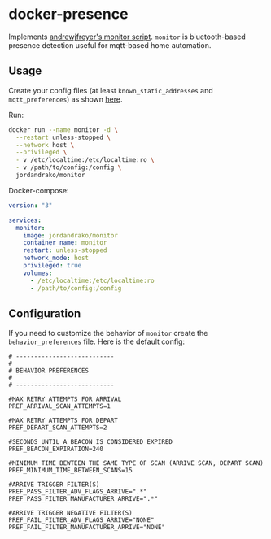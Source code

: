 # docker-presence

Implements [andrewjfreyer's monitor script](https://github.com/andrewjfreyer/monitor). `monitor` is bluetooth-based presence detection useful for mqtt-based home automation.

## Usage

Create your config files (at least `known_static_addresses` and `mqtt_preferences`) as shown [here](https://github.com/andrewjfreyer/monitor#configuration-and-setup).

Run:

```bash
docker run --name monitor -d \
  --restart unless-stopped \
  --network host \
  --privileged \
  - v /etc/localtime:/etc/localtime:ro \
  - v /path/to/config:/config \
  jordandrako/monitor
```

Docker-compose:

```yml
version: "3"

services:
  monitor:
    image: jordandrako/monitor
    container_name: monitor
    restart: unless-stopped
    network_mode: host
    privileged: true
    volumes:
      - /etc/localtime:/etc/localtime:ro
      - /path/to/config:/config
```

## Configuration

If you need to customize the behavior of `monitor` create the `behavior_preferences` file. Here is the default config:

```
# ---------------------------
#
# BEHAVIOR PREFERENCES
#
# ---------------------------

#MAX RETRY ATTEMPTS FOR ARRIVAL
PREF_ARRIVAL_SCAN_ATTEMPTS=1

#MAX RETRY ATTEMPTS FOR DEPART
PREF_DEPART_SCAN_ATTEMPTS=2

#SECONDS UNTIL A BEACON IS CONSIDERED EXPIRED
PREF_BEACON_EXPIRATION=240

#MINIMUM TIME BEWTEEN THE SAME TYPE OF SCAN (ARRIVE SCAN, DEPART SCAN)
PREF_MINIMUM_TIME_BETWEEN_SCANS=15

#ARRIVE TRIGGER FILTER(S)
PREF_PASS_FILTER_ADV_FLAGS_ARRIVE=".*"
PREF_PASS_FILTER_MANUFACTURER_ARRIVE=".*"

#ARRIVE TRIGGER NEGATIVE FILTER(S)
PREF_FAIL_FILTER_ADV_FLAGS_ARRIVE="NONE"
PREF_FAIL_FILTER_MANUFACTURER_ARRIVE="NONE"
```
